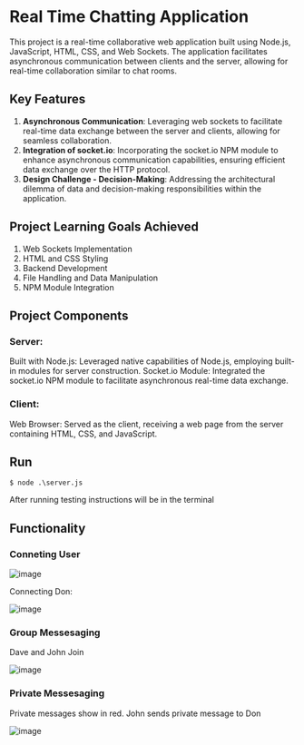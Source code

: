 # Real Time Chatting Application

This project is a real-time collaborative web application built using Node.js, JavaScript, HTML, CSS, and Web Sockets. The application facilitates asynchronous communication between clients and the server, allowing for real-time collaboration similar to chat rooms.

## Key Features
1. **Asynchronous Communication**: 
  Leveraging web sockets to facilitate real-time data exchange between the server and clients, allowing for seamless collaboration.
2. **Integration of socket.io**: 
  Incorporating the socket.io NPM module to enhance asynchronous communication capabilities, ensuring efficient data exchange over the HTTP protocol.
3. **Design Challenge - Decision-Making**: 
  Addressing the architectural dilemma of data and decision-making responsibilities within the application.

## Project Learning Goals Achieved
1. Web Sockets Implementation
2. HTML and CSS Styling
3. Backend Development
4. File Handling and Data Manipulation
5. NPM Module Integration

## Project Components
### Server:
Built with Node.js: Leveraged native capabilities of Node.js, employing built-in modules for server construction.
Socket.io Module: Integrated the socket.io NPM module to facilitate asynchronous real-time data exchange.

### Client:
Web Browser: Served as the client, receiving a web page from the server containing HTML, CSS, and JavaScript.

## Run
```node
$ node .\server.js
```
After running testing instructions will be in the terminal

## Functionality
### Conneting User
![image](https://github.com/RafeedN/real-time-chatting-application/assets/87875513/187b37ae-e8fe-4087-949e-79543bd8d349)

Connecting Don:

![image](https://github.com/RafeedN/real-time-chatting-application/assets/87875513/1ae6ff9a-2aea-4603-afa5-402e6b89f1be)

### Group Messesaging
Dave and John Join

![image](https://github.com/RafeedN/real-time-chatting-application/assets/87875513/76df40c1-9324-4388-91b1-b0b08e8d40eb)

### Private Messesaging
Private messages show in red.
John sends private message to Don

![image](https://github.com/RafeedN/real-time-chatting-application/assets/87875513/1404972f-5149-4aba-89f4-797543b99dd9)



